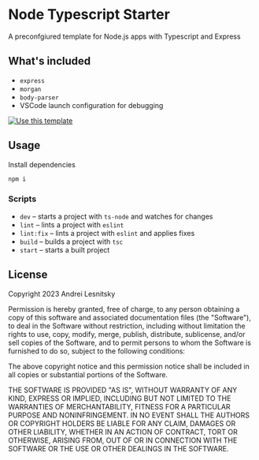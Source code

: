# Node Typescript Starter

A preconfgiured template for Node.js apps with Typescript and Express

## What's included

- `express`
- `morgan`
- `body-parser`
- VSCode launch configuration for debugging

[![Use this template](https://user-images.githubusercontent.com/6261302/228815093-285a6fbd-4893-4c23-aaff-ed886910b660.svg)](https://github.com/lesnitsky/node-ts-express-starter/generate)

## Usage

Install dependencies

```sh
npm i
```

### Scripts

- `dev` – starts a project with `ts-node` and watches for changes
- `lint` – lints a project with `eslint`
- `lint:fix` – lints a project with `eslint` and applies fixes
- `build` – builds a project with `tsc`
- `start` – starts a built project

## License

Copyright 2023 Andrei Lesnitsky

Permission is hereby granted, free of charge, to any person obtaining a copy of this software and associated documentation files (the "Software"), to deal in the Software without restriction, including without limitation the rights to use, copy, modify, merge, publish, distribute, sublicense, and/or sell copies of the Software, and to permit persons to whom the Software is furnished to do so, subject to the following conditions:

The above copyright notice and this permission notice shall be included in all copies or substantial portions of the Software.

THE SOFTWARE IS PROVIDED "AS IS", WITHOUT WARRANTY OF ANY KIND, EXPRESS OR IMPLIED, INCLUDING BUT NOT LIMITED TO THE WARRANTIES OF MERCHANTABILITY, FITNESS FOR A PARTICULAR PURPOSE AND NONINFRINGEMENT. IN NO EVENT SHALL THE AUTHORS OR COPYRIGHT HOLDERS BE LIABLE FOR ANY CLAIM, DAMAGES OR OTHER LIABILITY, WHETHER IN AN ACTION OF CONTRACT, TORT OR OTHERWISE, ARISING FROM, OUT OF OR IN CONNECTION WITH THE SOFTWARE OR THE USE OR OTHER DEALINGS IN THE SOFTWARE.
